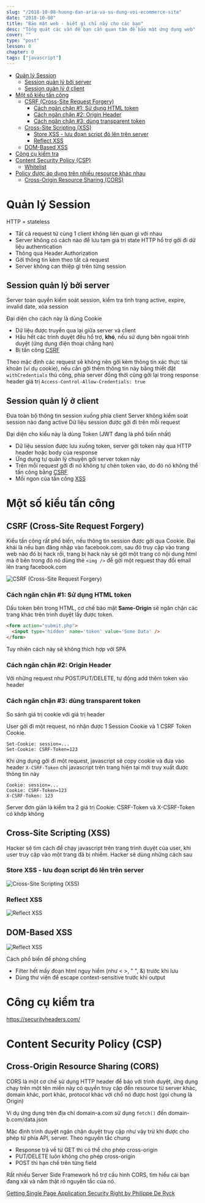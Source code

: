 ```yaml
---
slug: "/2018-10-08-huong-dan-aria-va-su-dung-voi-ecommerce-site"
date: "2018-10-08"
title: "Bảo mật web - biết gì chỉ nấy cho các bạn"
desc: "Tổng quát các vấn đề bạn cần quan tâm để bảo mật ứng dụng web"
cover: ""
type: "post"
lesson: 0
chapter: 0
tags: ["javascript"]
---
```


<!-- TOC -->

- [Quản lý Session](#quản-lý-session)
  - [Session quản lý bởi server](#session-quản-lý-bởi-server)
  - [Session quản lý ở client](#session-quản-lý-ở-client)
- [Một số kiểu tấn công](#một-số-kiểu-tấn-công)
  - [CSRF (Cross-Site Request Forgery)](#csrf-cross-site-request-forgery)
    - [Cách ngăn chặn #1: Sử dụng HTML token](#cách-ngăn-chặn-1-sử-dụng-html-token)
    - [Cách ngăn chặn #2: Origin Header](#cách-ngăn-chặn-2-origin-header)
    - [Cách ngăn chặn #3: dùng transparent token](#cách-ngăn-chặn-3-dùng-transparent-token)
  - [Cross-Site Scripting (XSS)](#cross-site-scripting-xss)
    - [Store XSS - lưu đoạn script đó lên trên server](#store-xss---lưu-đoạn-script-đó-lên-trên-server)
    - [Reflect XSS](#reflect-xss)
  - [DOM-Based XSS](#dom-based-xss)
- [Công cụ kiểm tra](#công-cụ-kiểm-tra)
- [Content Security Policy (CSP)](#content-security-policy-csp)
  - [Whitelist](#whitelist)
- [Policy được áp dụng trên nhiều resource khác nhau](#policy-được-áp-dụng-trên-nhiều-resource-khác-nhau)
  - [Cross-Origin Resource Sharing (CORS)](#cross-origin-resource-sharing-cors)

<!-- /TOC -->

# Quản lý Session

HTTP = stateless

- Tất cả request từ cùng 1 client không liên quan gì với nhau
- Server không có cách nào để lưu tạm giá trị state
HTTP hổ trợ gởi đi dữ liệu authentication
- Thông qua Header.Authorization
- Gởi thông tin kèm theo tất cả request
- Server không can thiệp gì trên từng session

## Session quản lý bởi server

Server toàn quyền kiểm soát session, kiểm tra tình trạng active, expire, invalid date, xóa session

Đại diện cho cách này là dùng Cookie

- Dữ liệu được truyền qua lại giữa server và client
- Hầu hết các trình duyệt đều hổ trợ, **khó**, nếu sử dụng bên ngoài trình duyệt (ứng dụng điện thoại chẳng hạn)
- Bị tấn công [CSRF](#csrf-cross-site-request-forgery)

Theo mặc định các request sẽ không nên gởi kèm thông tin xác thực tài khoản (ví dụ cookie), nếu cần gởi thêm thông tin này bằng thiết đặt `withCredentials` thủ công, phía server đồng thời cũng gởi lại trong response header giá trị `Access-Control-Allow-Credentials: true`

## Session quản lý ở client

Đưa toàn bộ thông tin session xuống phía client
Server không kiểm soát session nào đang active
Dữ liệu session được gởi đi trên mỗi request

Đại diện cho kiểu này là dùng Token (JWT đang là phổ biến nhất)

- Dữ liệu session được lưu xuống token, server gởi token này qua HTTP header hoặc body của response
- Ứng dụng tự quản lý chuyện gởi server token này
- Trên mỗi request gởi đi nó không tự chèn token vào, do đó nó không thể tấn công bằng [CSRF](#csrf-cross-site-request-forgery)
- Mồi ngon của tấn công [XSS](#cross-site-scripting-xss)

# Một số kiểu tấn công

## CSRF (Cross-Site Request Forgery)

Kiểu tấn công rất phổ biến, nếu thông tin session được gởi qua Cookie. Đại khái là nếu bạn đăng nhập vào facebook.com, sau đó truy cập vào trang web nào đó bị hack rồi, trang bị hack này sẽ gởi một trang có nội dung html mà ở bên trong đó nó dùng thẻ `<img />` để gởi một request thay đổi email lên trang facebook.com

![CSRF (Cross-Site Request Forgery)](https://i.imgur.com/sRrzge5.png)

### Cách ngăn chặn #1: Sử dụng HTML token

Dấu token bên trong HTML, cơ chế bảo mật **Same-Origin** sẽ ngăn chặn các trang khác trên trình duyệt lấy được token.

```html
<form action="submit.php">
  <input type='hidden' name='token' value='Some Data' />
</form>
```

Tuy nhiên cách này sẽ không thích hợp với SPA

### Cách ngăn chặn #2: Origin Header

Với những request như POST/PUT/DELETE, tự động add thêm token vào header

### Cách ngăn chặn #3: dùng transparent token

So sánh giá trị cookie với giá trị header

User gởi đi một request, nó nhận được 1 Session Cookie và 1 CSRF Token Cookie.

```
Set-Cookie: session=...
Set-Cookie: CSRF-Token=123
```

Khi ứng dụng gởi đi một request, javascript sẽ copy cookie và đưa vào header `X-CSRF-Token` chỉ javascript trên trang hiện tại mới truy xuất được thông tin này

```
Cookie: session=...
Cookie: CSRF-Token=123
X-CSRF-Token: 123
```

Server đơn giản là kiểm tra 2 giá trị Cookie: CSRF-Token và X-CSRF-Token có khớp không

## Cross-Site Scripting (XSS)

Hacker sẽ tìm cách để chạy javascript trên trang trình duyệt của user, khi user truy cập vào một trang đã bị nhiễm. Hacker sẽ dùng những cách sau

### Store XSS - lưu đoạn script đó lên trên server

![Cross-Site Scripting (XSS)](https://i.imgur.com/45lHKy2.jpg)

### Reflect XSS

![Reflect XSS](https://i.imgur.com/dbRVLC5.jpg)

## DOM-Based XSS

![Reflect XSS](https://i.imgur.com/29G28Ee.jpg)

Cách phổ biến để phòng chống

- Filter hết mấy đoạn html nguy hiểm (như < >, " ", &) trước khi lưu
- Dùng thư viện để escape context-sensitive trước khi output

# Công cụ kiểm tra

https://securityheaders.com/

# Content Security Policy (CSP)


## Cross-Origin Resource Sharing (CORS)

CORS là một cơ chế sử dụng HTTP header để báo với trình duyệt, ứng dụng chạy trên một tên miền này có quyền truy cập đến resource từ server khác, domain khác, port khác, protocol khác với chổ nó được host (gọi chung là Origin)

Ví dụ ứng dụng trên địa chỉ domain-a.com sử dụng `fetch()` đến domain-b.com/data.json

Mặc định trình duyệt ngăn chặn duyệt truy cập như vậy trừ khi được cho phép từ phía API, server. Theo nguyên tắc chung

- Response trả về từ GET thì có thể cho phép cross-origin
- PUT/DELETE luôn không cho phép cross-origin
- POST thì hạn chế trên từng field

Rất nhiều Server Side Framework hổ trợ cấu hình CORS, tìm hiểu cái bạn đang xài và nắm thật rõ nguyên tắc của nó.

[Getting Single Page Application Security Right by Philippe De Ryck](https://www.youtube.com/watch?v=UFPGOvDrTOk)